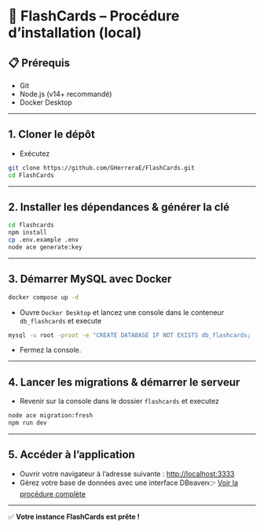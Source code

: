 # 🚀 FlashCards – Procédure d’installation (local)

## 📋 Prérequis

- Git
- Node.js (v14+ recommandé)
- Docker Desktop

---

## 1. Cloner le dépôt

- Exécutez

```bash
git clone https://github.com/GHerreraE/FlashCards.git
cd FlashCards
```

---

## 2. Installer les dépendances & générer la clé

```bash
cd flashcards
npm install
cp .env.example .env
node ace generate:key
```

---

## 3. Démarrer MySQL avec Docker

```bash
docker compose up -d
```

- Ouvre `Docker Desktop` et lancez une console dans le conteneur `db_flashcards` et execute

```bash
mysql -u root -proot -e "CREATE DATABASE IF NOT EXISTS db_flashcards;
```

- Fermez la console.

---

## 4. Lancer les migrations & démarrer le serveur

- Revenir sur la console dans le dossier `flashcards` et executez

```bash
node ace migration:fresh
npm run dev
```

---

## 5. Accéder à l’application

- Ouvrir votre navigateur à l’adresse suivante : [http://localhost:3333](http://localhost:3333)
- Gérez votre base de données avec une interface DBeaver👉 [Voir la procédure complète](./readme/connexion-db-dev.md)

---

✅ **Votre instance FlashCards est prête !**
